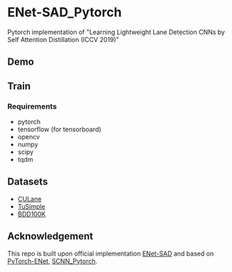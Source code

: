 # ENet-SAD_Pytorch
 Pytorch implementation of "Learning Lightweight Lane Detection CNNs by Self Attention Distillation (ICCV 2019)"

## Demo


## Train
### Requirements
* pytorch
* tensorflow (for tensorboard)
* opencv
* numpy
* scipy
* tqdm

## Datasets
* [CULane](https://xingangpan.github.io/projects/CULane.html)
* [TuSimple](https://github.com/TuSimple/tusimple-benchmark/issues/3)
* [BDD100K](http://bdd-data.berkeley.edu/)


## Acknowledgement
This repo is built upon official implementation [ENet-SAD](https://github.com/cardwing/Codes-for-Lane-Detection) and based on [PyTorch-ENet](https://github.com/davidtvs/PyTorch-ENet), [SCNN_Pytorch](https://github.com/harryhan618/SCNN_Pytorch).
